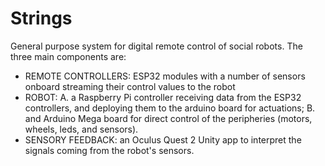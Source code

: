 # Strings

General purpose system for digital remote control of social robots. 
The three main components are: 

- REMOTE CONTROLLERS: ESP32 modules with a number of sensors onboard streaming their control values to the robot
- ROBOT: A. a Raspberry Pi controller receiving data from the ESP32 controllers, and deploying them to the arduino board for actuations; B. and Arduino Mega board for direct control of the peripheries (motors, wheels, leds, and sensors). 
- SENSORY FEEDBACK: an Oculus Quest 2 Unity app to interpret the signals coming from the robot's sensors. 
